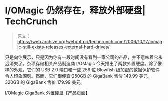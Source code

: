 # I/OMagic 仍然存在，释放外部硬盘| TechCrunch

> 原文：<https://web.archive.org/web/http://techcrunch.com/2006/10/17/iomagic-still-exists-releases-external-hard-drives/>

只是向你展示，只是因为你有一段时间没有看到一家公司的产品，并不意味着它永远消失了。杂项存储相关产品制造商 I/OMagic 今天推出了两款外置硬盘。除了像样的外观，它们的 USB 2.0 端口和一些 256 位 Blowfish 级加密的数据保护软件令人印象深刻。然而，它们很便宜:250GB 的 GigaBank 售价 149.99 美元，320GB 的 GigaBank 售价 179.99 美元。

[I/OMagic GigaBank 外置硬盘](https://web.archive.org/web/20160526203429/http://www.iomagic.com/Categories/results.asp?cat=77)【产品页面】